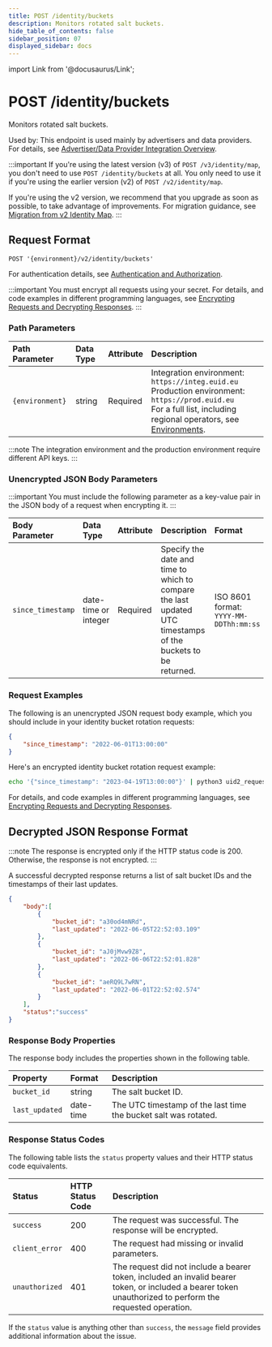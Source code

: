 ```yaml
---
title: POST /identity/buckets
description: Monitors rotated salt buckets.
hide_table_of_contents: false
sidebar_position: 07
displayed_sidebar: docs
---
```


import Link from '@docusaurus/Link';

# POST /identity/buckets

Monitors rotated <Link href="../ref-info/glossary-uid#gl-salt-bucket">salt buckets</Link>.

Used by: This endpoint is used mainly by advertisers and data providers. For details, see [Advertiser/Data Provider Integration Overview](../guides/integration-advertiser-dataprovider-overview.md).

:::important
If you're using the latest version (v3) of `POST /v3/identity/map`, you don't need to use `POST /identity/buckets` at all. You only need to use it if you're using the earlier version (v2) of `POST /v2/identity/map`.

If you're using the v2 version, we recommend that you upgrade as soon as possible, to take advantage of improvements. For migration guidance, see [Migration from v2 Identity Map](post-identity-map.md#migration-from-v2-identity-map).
:::

## Request Format

`POST '{environment}/v2/identity/buckets'`

For authentication details, see [Authentication and Authorization](../getting-started/gs-auth.md).

:::important
You must encrypt all requests using your secret. For details, and code examples in different programming languages, see [Encrypting Requests and Decrypting Responses](../getting-started/gs-encryption-decryption.md).
:::

### Path Parameters

| Path Parameter | Data Type | Attribute | Description |
| :--- | :--- | :--- | :--- |
| `{environment}` | string | Required | Integration environment: `https://integ.euid.eu`<br/>Production environment: `https://prod.euid.eu`<br/>For a full list, including regional operators, see [Environments](../getting-started/gs-environments.md). |

:::note
The integration environment and the production environment require different <Link href="../ref-info/glossary-uid#gl-api-key">API keys</Link>.
:::

### Unencrypted JSON Body Parameters

:::important
You must include the following parameter as a key-value pair in the JSON body of a request when encrypting it.
:::

| Body Parameter | Data Type | Attribute | Description | Format |
| :--- | :--- | :--- | :--- | :--- |
| `since_timestamp` | date-time or integer | Required | Specify the date and time to which to compare the last updated UTC timestamps of the buckets to be returned. | ISO 8601 format:<br/>`YYYY-MM-DDThh:mm:ss` |

### Request Examples

The following is an unencrypted JSON request body example, which you should include in your identity bucket rotation requests:

```json
{
    "since_timestamp": "2022-06-01T13:00:00"
}
```
Here's an encrypted identity bucket rotation request example:

```sh
echo '{"since_timestamp": "2023-04-19T13:00:00"}' | python3 uid2_request.py https://prod.euid.eu/v2/identity/buckets [Your-Client-API-Key] [Your-Client-Secret]
```

For details, and code examples in different programming languages, see [Encrypting Requests and Decrypting Responses](../getting-started/gs-encryption-decryption.md).

## Decrypted JSON Response Format

:::note
The response is encrypted only if the HTTP status code is 200. Otherwise, the response is not encrypted.
:::

A successful decrypted response returns a list of salt bucket IDs and the timestamps of their last updates.

```json
{
    "body":[
        {
            "bucket_id": "a30od4mNRd",
            "last_updated": "2022-06-05T22:52:03.109"
        },
        {
            "bucket_id": "aJ0jMvw9Z8",
            "last_updated": "2022-06-06T22:52:01.828"
        },
        {
            "bucket_id": "aeRQ9L7wRN",
            "last_updated": "2022-06-01T22:52:02.574"
        }
    ],
    "status":"success"
}
```
### Response Body Properties

The response body includes the properties shown in the following table.

| Property | Format | Description |
| :--- | :--- | :--- |
| `bucket_id` | string | The salt bucket ID. |
| `last_updated` | date-time | The UTC timestamp of the last time the bucket salt was rotated. |

### Response Status Codes

The following table lists the `status` property values and their HTTP status code equivalents.

| Status | HTTP Status Code | Description |
| :--- | :--- | :--- |
| `success` | 200 | The request was successful. The response will be encrypted. |
| `client_error` | 400 | The request had missing or invalid parameters. |
| `unauthorized` | 401 | The request did not include a bearer token, included an invalid bearer token, or included a bearer token unauthorized to perform the requested operation. |

If the `status` value is anything other than `success`, the `message` field provides additional information about the issue.
